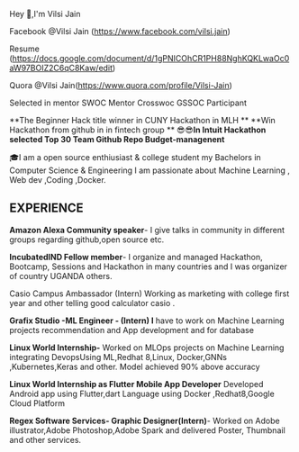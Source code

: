 Hey :wave:,I'm Vilsi Jain

Facebook @Vilsi Jain (https://www.facebook.com/vilsi.jain)

Resume (https://docs.google.com/document/d/1gPNICOhCR1PH88NghKQKLwaOc0aW97BOIZ2C6qC8Kaw/edit)

Quora @Vilsi Jain(https://www.quora.com/profile/Vilsi-Jain)

Selected in mentor SWOC
Mentor Crosswoc
GSSOC Participant 

**The Beginner Hack title winner in CUNY Hackathon in MLH **
**Win Hackathon from github in in fintech group **
😎😎**In Intuit Hackathon selected  Top 30 Team Github Repo Budget-managenent**

🎓I am a open source enthiusiast & college student my Bachelors in Computer Science & Engineering
I am passionate about Machine Learning , Web dev ,Coding ,Docker.

## EXPERIENCE                                                                                                                              

**Amazon Alexa Community speaker**- I give talks in community in different groups regarding github,open source etc. 

**IncubatedIND Fellow member**- I organize and managed Hackathon, Bootcamp, Sessions and Hackathon in many countries and I was organizer of country UGANDA others.


Casio Campus Ambassador (Intern) Working as marketing with college first year and other telling good calculator casio .

**Grafix Studio -**ML Engineer - (Intern) I**** have to work on Machine Learning projects recommendation and App development and for database 

**Linux World Internship-** Worked on MLOps projects on Machine Learning integrating DevopsUsing ML,Redhat 8,Linux, Docker,GNNs ,Kubernetes,Keras and other. Model achieved 90% above accuracy 

**Linux World Internship as Flutter Mobile App Developer** Developed Android app using Flutter,dart Language using Docker ,Redhat8,Google Cloud Platform 

**Regex Software Services- Graphic Designer(Intern)**- Worked on Adobe illustrator,Adobe Photoshop,Adobe Spark and delivered Poster, Thumbnail and other services. 
